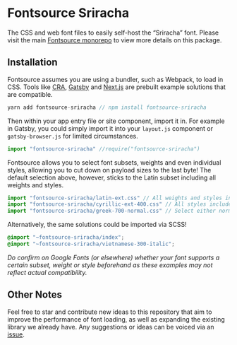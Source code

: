 # Fontsource Sriracha

The CSS and web font files to easily self-host the “Sriracha” font. Please visit the main [Fontsource monorepo](https://github.com/DecliningLotus/fontsource) to view more details on this package.

## Installation

Fontsource assumes you are using a bundler, such as Webpack, to load in CSS. Tools like [CRA](https://create-react-app.dev/), [Gatsby](https://www.gatsbyjs.org/) and [Next.js](https://nextjs.org/) are prebuilt example solutions that are compatible.

```javascript
yarn add fontsource-sriracha // npm install fontsource-sriracha
```

Then within your app entry file or site component, import it in. For example in Gatsby, you could simply import it into your `layout.js` component or `gatsby-browser.js` for limited circumstances.

```javascript
import "fontsource-sriracha" //require("fontsource-sriracha")
```

Fontsource allows you to select font subsets, weights and even individual styles, allowing you to cut down on payload sizes to the last byte! The default selection above, however, sticks to the Latin subset including all weights and styles.

```javascript
import "fontsource-sriracha/latin-ext.css" // All weights and styles included.
import "fontsource-sriracha/cyrillic-ext-400.css" // All styles included.
import "fontsource-sriracha/greek-700-normal.css" // Select either normal or italic.
```

Alternatively, the same solutions could be imported via SCSS!

```scss
@import "~fontsource-sriracha/index";
@import "~fontsource-sriracha/vietnamese-300-italic";
```

_Do confirm on Google Fonts (or elsewhere) whether your font supports a certain subset, weight or style beforehand as these examples may not reflect actual compatibility._

## Other Notes

Feel free to star and contribute new ideas to this repository that aim to improve the performance of font loading, as well as expanding the existing library we already have. Any suggestions or ideas can be voiced via an [issue](https://github.com/DecliningLotus/fontsource/issues).
